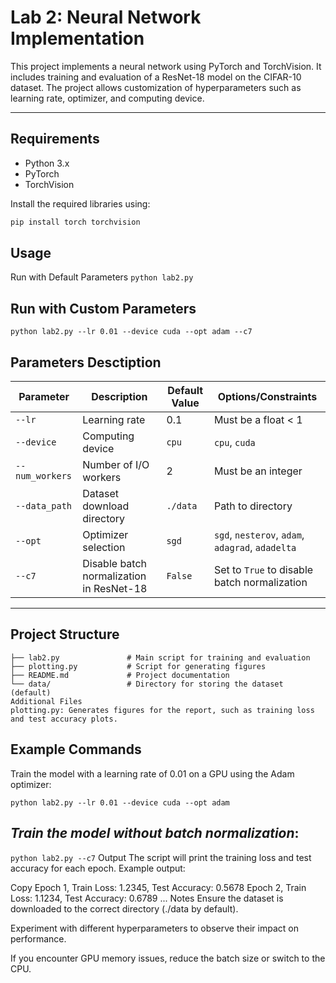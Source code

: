 # Lab 2: Neural Network Implementation

This project implements a neural network using PyTorch and TorchVision. It includes training and evaluation of a ResNet-18 model on the CIFAR-10 dataset. The project allows customization of hyperparameters such as learning rate, optimizer, and computing device.

---

## **Requirements**
- Python 3.x
- PyTorch
- TorchVision

Install the required libraries using:
```bash
pip install torch torchvision
```

## **Usage**
Run with Default Parameters
```python lab2.py```
## **Run with Custom Parameters**
```python lab2.py --lr 0.01 --device cuda --opt adam --c7```

## **Parameters Desctiption**
| Parameter      | Description                                                                 | Default Value | Options/Constraints                     |
|----------------|-----------------------------------------------------------------------------|---------------|-----------------------------------------|
| `--lr`         | Learning rate                                                               | 0.1           | Must be a float < 1                     |
| `--device`     | Computing device                                                            | `cpu`         | `cpu`, `cuda`                           |
| `--num_workers`| Number of I/O workers                                                       | 2             | Must be an integer                      |
| `--data_path`  | Dataset download directory                                                  | `./data`      | Path to directory                       |
| `--opt`        | Optimizer selection                                                         | `sgd`         | `sgd`, `nesterov`, `adam`, `adagrad`, `adadelta` |
| `--c7`         | Disable batch normalization in ResNet-18                                    | `False`       | Set to `True` to disable batch normalization |

---

## Project Structure
```lab2/
├── lab2.py               # Main script for training and evaluation
├── plotting.py           # Script for generating figures
├── README.md             # Project documentation
└── data/                 # Directory for storing the dataset (default)
Additional Files
plotting.py: Generates figures for the report, such as training loss and test accuracy plots.
```

## Example Commands
Train the model with a learning rate of 0.01 on a GPU using the Adam optimizer:

```python lab2.py --lr 0.01 --device cuda --opt adam```
## ***Train the model without batch normalization***:

```python lab2.py --c7```
Output
The script will print the training loss and test accuracy for each epoch. Example output:

Copy
Epoch 1, Train Loss: 1.2345, Test Accuracy: 0.5678
Epoch 2, Train Loss: 1.1234, Test Accuracy: 0.6789
...
Notes
Ensure the dataset is downloaded to the correct directory (./data by default).

Experiment with different hyperparameters to observe their impact on performance.

If you encounter GPU memory issues, reduce the batch size or switch to the CPU.


